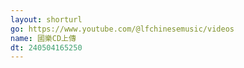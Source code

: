 ```yaml
---
layout: shorturl
go: https://www.youtube.com/@lfchinesemusic/videos
name: 國樂CD上傳
dt: 240504165250
---
```

